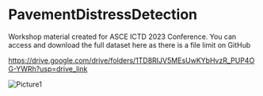 # PavementDistressDetection

Workshop material created for ASCE ICTD 2023 Conference. You can access and download the full dataset here as there is a file limit on GitHub

https://drive.google.com/drive/folders/1TD8RIJV5MEsUwKYbHvzR_PUP4OG-YWRh?usp=drive_link

![Picture1](https://github.com/egemenokte/PavementDistressDetection/assets/45702242/41ffe6ea-72ca-4b35-a03c-d275525d9249)
